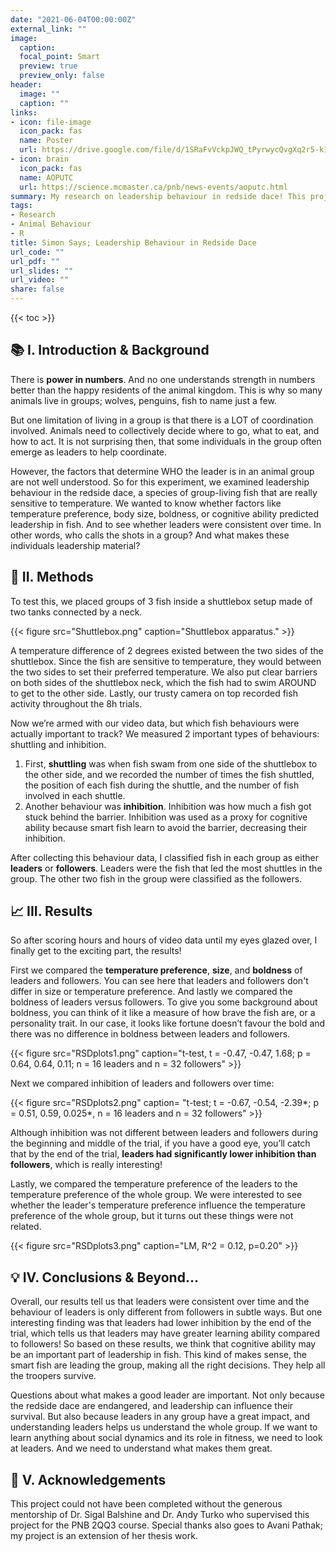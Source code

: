 ```yaml
---
date: "2021-06-04T00:00:00Z"
external_link: ""
image:
  caption: 
  focal_point: Smart
  preview: true
  preview_only: false
header:
  image: ""
  caption: ""
links:
- icon: file-image
  icon_pack: fas
  name: Poster
  url: https://drive.google.com/file/d/1SRaFvVckpJWQ_tPyrwycQvgXq2r5-k1H/view?usp=sharing
- icon: brain
  icon_pack: fas
  name: AOPUTC
  url: https://science.mcmaster.ca/pnb/news-events/aoputc.html
summary: My research on leadership behaviour in redside dace! This project was completed for PNB 2QQ3 and presented at the AOPUTC Conference.
tags:
- Research
- Animal Behaviour
- R
title: Simon Says; Leadership Behaviour in Redside Dace
url_code: ""
url_pdf: ""
url_slides: ""
url_video: ""
share: false
---
```

{{< toc >}}

## 📚 I. Introduction & Background

There is **power in numbers**. And no one understands strength in numbers better than the happy residents of the animal kingdom. This is why so many animals live in groups; wolves, penguins, fish to name just a few.
    
But one limitation of living in a group is that there is a LOT of coordination involved. Animals need to collectively decide where to go, what to eat, and how to act. It is not surprising then, that some individuals in the group often emerge as leaders to help coordinate.
    
However, the factors that determine WHO the leader is in an animal group are not well understood. So for this experiment, we examined leadership behaviour in the redside dace, a species of group-living fish that are really sensitive to temperature. We wanted to know whether factors like temperature preference, body size, boldness, or cognitive ability predicted leadership in fish. And to see whether leaders were consistent over time. In other words, who calls the shots in a group? And what makes these individuals leadership material?

## 🧪 II. Methods

To test this, we placed groups of 3 fish inside a shuttlebox setup made of two tanks connected by a neck.

{{< figure src="Shuttlebox.png" caption="Shuttlebox apparatus." >}}

A temperature difference of 2 degrees existed between the two sides of the shuttlebox. Since the fish are sensitive to temperature, they would between the two sides to set their preferred temperature. We also put clear barriers on both sides of the shuttlebox neck, which the fish had to swim AROUND to get to the other side. Lastly, our trusty camera on top recorded fish activity throughout the 8h trials.


 Now we’re armed with our video data, but which fish behaviours were actually important to track? We measured 2 important types of behaviours: shuttling and inhibition.
 1. First, **shuttling** was when fish swam from one side of the shuttlebox to the other side, and we recorded the number of times the fish shuttled, the position of each fish during the shuttle, and the number of fish involved in each shuttle.
2. Another behaviour was **inhibition**. Inhibition was how much a fish got stuck behind the barrier. Inhibition was used as a proxy for cognitive ability because smart fish learn to avoid the barrier, decreasing their inhibition.

After collecting this behaviour data, I classified fish in each group as either **leaders** or **followers**. Leaders were the fish that led the most shuttles in the group. The other two fish in the group were classified as the followers.

## 📈 III. Results
So after scoring hours and hours of video data until my eyes glazed over, I finally get to the exciting part, the results!

First we compared the **temperature preference**, **size**, and **boldness** of leaders and followers. You can see here that leaders and followers don't differ in size or temperature preference. And lastly we compared the boldness of leaders versus followers. To give you some background about boldness, you can think of it like a measure of how brave the fish are, or a personality trait. In our case, it looks like fortune doesn’t favour the bold and there was no difference in boldness between leaders and followers. 

{{< figure src="RSDplots1.png" caption="t-test, t = -0.47, -0.47, 1.68; p = 0.64, 0.64, 0.11; n = 16 leaders and n = 32 followers" >}}


Next we compared inhibition of leaders and followers over time:

{{< figure src="RSDplots2.png" caption= "t-test; t = -0.67, -0.54, -2.39*; p = 0.51, 0.59, 0.025*, n = 16 leaders and n = 32 followers" >}}

Although inhibition was not different between leaders and followers during the beginning and middle of the trial, if you have a good eye, you’ll catch that by the end of the trial, **leaders had significantly lower inhibition than followers**, which is really interesting!
    
Lastly, we compared the temperature preference of the leaders to the temperature preference of the whole group. We were interested to see whether the leader's temperature preference influence the temperature preference of the whole group, but it turns out these things were not related.

{{< figure src="RSDplots3.png" caption="LM, R^2  = 0.12, p=0.20" >}}

## 💡 IV. Conclusions & Beyond...
 
Overall, our results tell us that leaders were consistent over time and the behaviour of leaders is only different from followers in subtle ways. But one interesting finding was that leaders had lower inhibition by the end of the trial, which tells us that leaders may have greater learning ability compared to followers! So based on these results, we think that cognitive ability may be an important part of leadership in fish. This kind of makes sense, the smart fish are leading the group, making all the right decisions. They help all the troopers survive.

Questions about what makes a good leader are important. Not only because the redside dace are endangered, and leadership can influence their survival. But also because leaders in any group have a great impact, and understanding leaders helps us understand the whole group. If we want to learn anything about social dynamics and its role in fitness, we need to look at leaders. And we need to understand what makes them great.

## 💝 V. Acknowledgements

This project could not have been completed without the generous mentorship of Dr. Sigal Balshine and Dr. Andy Turko who supervised this project for the PNB 2QQ3 course. Special thanks also goes to Avani Pathak; my project is an extension of her thesis work.
